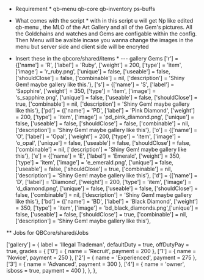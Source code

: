 * Requirement *
qb-menu
qb-core
qb-inventory
ps-buffs

* What comes with the script *
with in this script u will get Np like edited qb-menu , the MLO of the Art Gallery and all
of the Gem's pictures. All the Goldchains and watches and Gems are configable within the config. Then Menu
will be avaible incase you wanna change the images in the menu but server side and client side will
be encryted

* Insert these in the qbcore/shared/items *
--- gallery Gems
['r'] 					 = {['name'] = 'R', 					['label'] = 'Ruby', 			    ['weight'] = 200, 		['type'] = 'item', 		['image'] = 'r_ruby.png', 			['unique'] = false, 	['useable'] = false, 	['shouldClose'] = false,   ['combinable'] = nil,   ['description'] = 'Shiny Gem! maybe gallery like this.'},
['s'] 		 	         = {['name'] = 'S', 				    ['label'] = 'Sapphire', 			['weight'] = 350, 		['type'] = 'item', 		['image'] = 's_sapphire.png', 	    ['unique'] = false, 	['useable'] = false, 	['shouldClose'] = true,	   ['combinable'] = nil,   ['description'] = 'Shiny Gem! maybe gallery like this'},
['pd'] 					 = {['name'] = 'PD', 					['label'] = 'Pink Diamond', 		['weight'] = 200, 		['type'] = 'item', 		['image'] = 'pd_pink_diamond.png', 	['unique'] = false, 	['useable'] = false, 	['shouldClose'] = false,   ['combinable'] = nil,   ['description'] = 'Shiny Gem! maybe gallery like this'},
['o'] 					 = {['name'] = 'O', 					['label'] = 'Opal', 			    ['weight'] = 200, 		['type'] = 'item', 		['image'] = 'o_opal', 			    ['unique'] = false, 	['useable'] = false, 	['shouldClose'] = false,   ['combinable'] = nil,   ['description'] = 'Shiny Gem! maybe gallery like this'},
['e'] 		 	         = {['name'] = 'E', 				    ['label'] = 'Emerald', 			    ['weight'] = 350, 		['type'] = 'item', 		['image'] = 'e_emerald.png', 	    ['unique'] = false, 	['useable'] = false, 	['shouldClose'] = true,	   ['combinable'] = nil,   ['description'] = 'Shiny Gem! maybe gallery like this'},
['d'] 		             = {['name'] = 'D', 			        ['label'] = 'Diamond', 			    ['weight'] = 200, 		['type'] = 'item', 		['image'] = 'd_diamond.png', 		['unique'] = false, 	['useable'] = false, 	['shouldClose'] = false,   ['combinable'] = nil,   ['description'] = 'Shiny Gem! maybe gallery like this'},
['bd'] 		 	         = {['name'] = 'BD', 				    ['label'] = 'Black Diamond', 		['weight'] = 350, 		['type'] = 'item', 		['image'] = 'bd_black_diamonds.png',['unique'] = false, 	['useable'] = false, 	['shouldClose'] = true,	   ['combinable'] = nil,   ['description'] = 'Shiny Gem! maybe gallery like this'},




** Jobs for QBCore/shared/Jobs

['gallery'] = {
    label = 'Illegal Trademan',
    defaultDuty = true,
    offDutyPay = true,
    grades = {
        ['0'] = {
            name = 'Recruit',
            payment = 200
        },
        ['1'] = {
            name = 'Novice',
            payment = 250
        },
        ['2'] = {
            name = 'Experienced',
            payment = 275
        },
        ['3'] = {
            name = 'Advanced',
            payment = 300
        },
        ['4'] = {
            name = 'owner',
            isboss = true,
            payment = 400
        },
    },
},
